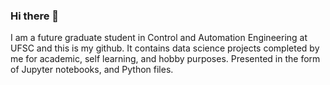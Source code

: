 ### Hi there 👋
 I am a future graduate student in Control and Automation Engineering at UFSC and this is my github.
 It contains data science projects completed by me for academic, self learning, and hobby purposes. Presented in the form of Jupyter notebooks, and Python files.

<!--
**barbara-paes/barbara-paes** is a ✨ _special_ ✨ repository because its `README.md` (this file) appears on your GitHub profile.



